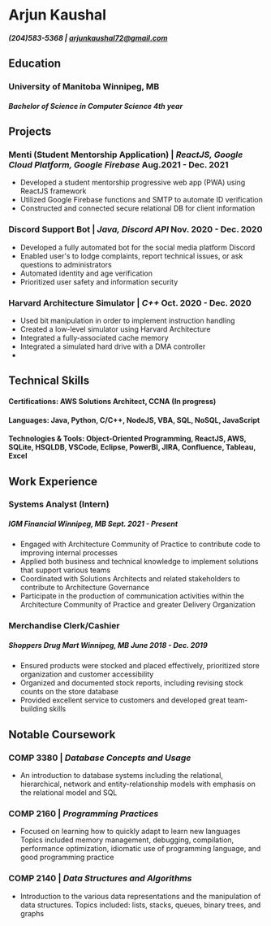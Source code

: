 # Arjun Kaushal
##### (204)583-5368 | [arjunkaushal72@gmail.com](mailto:arjunkaushal72.com)


## **Education**
### **University of Manitoba** Winnipeg, MB
##### ***Bachelor of Science in Computer Science*** 4th *year*

## **Projects**
### **Menti (Student Mentorship Application)** | *ReactJS, Google Cloud Platform, Google Firebase*  Aug.2021 - Dec. 2021
* Developed a student mentorship progressive web app (PWA) using ReactJS framework
* Utilized Google Firebase functions and SMTP to automate ID verification
* Constructed and connected secure relational DB for client information


###  **Discord Support Bot** | *Java, Discord API*     Nov. 2020 - Dec. 2020
* Developed a fully automated bot for the social media platform Discord
* Enabled user's to lodge complaints, report technical issues, or ask questions to administrators
* Automated identity and age verification
* Prioritized user safety and information security


### **Harvard Architecture Simulator** | *C++*     Oct. 2020 - Dec. 2020
* Used bit manipulation in order to implement instruction handling
* Created a low-level simulator using Harvard Architecture
* Integrated a fully-associated cache memory
* Integrated a simulated hard drive with a DMA controller
* 


## **Technical Skills**
#### **Certifications:** AWS Solutions Architect, CCNA (In progress)
#### **Languages:** Java, Python, C/C++, NodeJS, VBA, SQL, NoSQL, JavaScript
#### **Technologies & Tools:** Object-Oriented Programming, ReactJS, AWS, SQLite, HSQLDB, VSCode, Eclipse, PowerBI, JIRA, Confluence, Tableau, Excel

## **Work Experience**
### **Systems Analyst (Intern)**  
##### *IGM Financial Winnipeg, MB* Sept. 2021 - Present
* Engaged with Architecture Community of Practice to contribute code to improving internal processes
* Applied both business and technical knowledge to implement solutions that support various teams
* Coordinated with Solutions Architects and related stakeholders to contribute to Architecture Governance
* Participate in the production of communication activities within the Architecture Community of Practice and greater Delivery Organization

### **Merchandise Clerk/Cashier**  
##### *Shoppers Drug Mart Winnipeg, MB* June 2018 - Dec. 2019
* Ensured products were stocked and placed effectively, prioritized store organization and customer accessibility
* Organized and documented stock reports, including revising stock counts on the store database
* Provided excellent service to customers and developed great team-building skills

## **Notable Coursework**
### **COMP 3380** | *Database Concepts and Usage*
* An introduction to database systems including the relational, hierarchical, network and entity-relationship models with emphasis on the relational model and SQL
### **COMP 2160** | *Programming Practices*
* Focused on learning how to quickly adapt to learn new languages Topics included memory management, debugging, compilation, performance optimization, idiomatic use of programming language, and good programming practice
### **COMP 2140** | *Data Structures and Algorithms*
* Introduction to the various  data representations and the manipulation of data structures. Topics included: lists, stacks, queues, binary trees, and graphs
